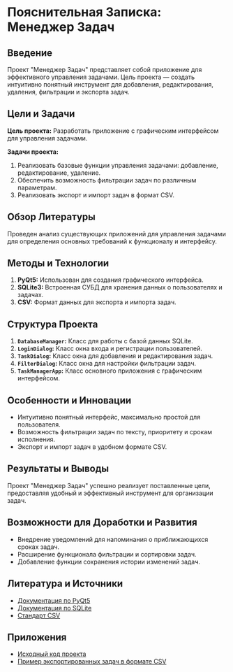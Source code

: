 # Пояснительная Записка: Менеджер Задач

## Введение

Проект "Менеджер Задач" представляет собой приложение для эффективного управления задачами. Цель проекта — создать интуитивно понятный инструмент для добавления, редактирования, удаления, фильтрации и экспорта задач.

## Цели и Задачи

**Цель проекта:**
Разработать приложение с графическим интерфейсом для управления задачами.

**Задачи проекта:**
1. Реализовать базовые функции управления задачами: добавление, редактирование, удаление.
2. Обеспечить возможность фильтрации задач по различным параметрам.
3. Реализовать экспорт и импорт задач в формат CSV.

## Обзор Литературы

Проведен анализ существующих приложений для управления задачами для определения основных требований к функционалу и интерфейсу.

## Методы и Технологии

1. **PyQt5:** Использован для создания графического интерфейса.
2. **SQLite3:** Встроенная СУБД для хранения данных о пользователях и задачах.
3. **CSV:** Формат данных для экспорта и импорта задач.

## Структура Проекта

1. **`DatabaseManager`:** Класс для работы с базой данных SQLite.
2. **`LoginDialog`:** Класс окна входа и регистрации пользователей.
3. **`TaskDialog`:** Класс окна для добавления и редактирования задач.
4. **`FilterDialog`:** Класс окна для настройки фильтрации задач.
5. **`TaskManagerApp`:** Класс основного приложения с графическим интерфейсом.

## Особенности и Инновации

- Интуитивно понятный интерфейс, максимально простой для пользователя.
- Возможность фильтрации задач по тексту, приоритету и срокам исполнения.
- Экспорт и импорт задач в удобном формате CSV.

## Результаты и Выводы

Проект "Менеджер Задач" успешно реализует поставленные цели, предоставляя удобный и эффективный инструмент для организации задач.

## Возможности для Доработки и Развития

- Внедрение уведомлений для напоминания о приближающихся сроках задач.
- Расширение функционала фильтрации и сортировки задач.
- Добавление функции сохранения истории изменений задач.

## Литература и Источники

- [Документация по PyQt5](https://www.riverbankcomputing.com/static/Docs/PyQt5/)
- [Документация по SQLite](https://www.sqlite.org/docs.html)
- [Стандарт CSV](https://tools.ietf.org/html/rfc4180)

## Приложения

- [Исходный код проекта](https://github.com/your_username/task-manager)
- [Пример экспортированных задач в формате CSV](example_tasks.csv)
